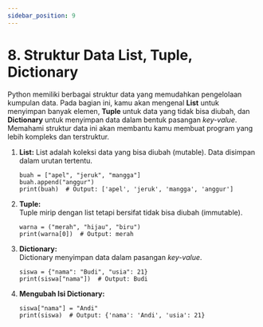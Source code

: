 ```yaml
---
sidebar_position: 9
---
```


# 8. Struktur Data List, Tuple, Dictionary

Python memiliki berbagai struktur data yang memudahkan pengelolaan kumpulan data. Pada bagian ini, kamu akan mengenal **List** untuk menyimpan banyak elemen, **Tuple** untuk data yang tidak bisa diubah, dan **Dictionary** untuk menyimpan data dalam bentuk pasangan _key-value_. Memahami struktur data ini akan membantu kamu membuat program yang lebih kompleks dan terstruktur.

1. **List:**
List adalah koleksi data yang bisa diubah (mutable). Data disimpan dalam urutan tertentu.
	```
	buah = ["apel", "jeruk", "mangga"]
	buah.append("anggur")
	print(buah)  # Output: ['apel', 'jeruk', 'mangga', 'anggur']
	```
2. **Tuple:**  
Tuple mirip dengan list tetapi bersifat tidak bisa diubah (immutable).
	```
	warna = ("merah", "hijau", "biru")
	print(warna[0])  # Output: merah
	```
3. **Dictionary:**  
Dictionary menyimpan data dalam pasangan _key-value_.
	```
	siswa = {"nama": "Budi", "usia": 21}
	print(siswa["nama"])  # Output: Budi
	```
4. **Mengubah Isi Dictionary:**
	```
	siswa["nama"] = "Andi"
	print(siswa)  # Output: {'nama': 'Andi', 'usia': 21}
	```